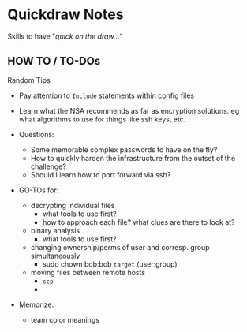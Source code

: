 # Quickdraw Notes
Skills to have "*quick on the draw...*"

## HOW TO / TO-DOs
Random Tips
- Pay attention to `Include` statements within config files
- Learn what the NSA recommends as far as encryption solutions. eg what algorithms to use for things like ssh keys, etc.

- Questions:
	- Some memorable complex passwords to have on the fly?
	- How to quickly harden the infrastructure from the outset of the challenge?
	- Should I learn how to port forward via ssh?

- GO-TOs for:
	- decrypting individual files
		- what tools to use first?
		- how to approach each file? what clues are there to look at?
	- binary analysis
		- what tools to use first?
	- changing ownership/perms of user and corresp. group simultaneously
		- sudo chown bob:bob `target` (user:group)
	- moving files between remote hosts
		- `scp`
		- 
- Memorize:
	- team color meanings






